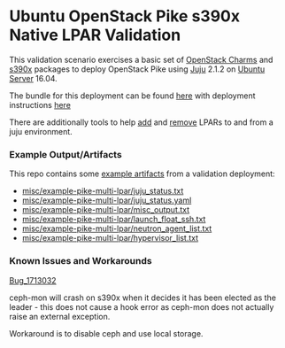 # Ubuntu OpenStack Pike s390x Native LPAR Validation

This validation scenario exercises a basic set of [OpenStack Charms](https://jujucharms.com/u/openstack-charmers)
and [s390x](https://wiki.ubuntu.com/S390X) packages to deploy
OpenStack Pike using [Juju](https://jujucharms.com) 2.1.2 on [Ubuntu Server](https://www.ubuntu.com/server)
16.04.

The bundle for this deployment can be found [here](bundles/lpar/xenial-pike-stable.yaml) with deployment instructions [here](README-lpar.md)

There are additionally tools to help [add](tools/1-deploy/add-lpars.sh) and [remove](tools/5-teardown/remove-lpars.sh) LPARs to and from a juju environment.

### Example Output/Artifacts
This repo contains some [example artifacts](misc/example-pike-multi-lpar) from a validation deployment:

 - [misc/example-pike-multi-lpar/juju_status.txt](misc/example-pike-multi-lpar/juju_status.txt)
 - [misc/example-pike-multi-lpar/juju_status.yaml](misc/example-pike-multi-lpar/juju_status.yaml)
 - [misc/example-pike-multi-lpar/misc_output.txt](misc/example-pike-multi-lpar/misc_output.txt)
 - [misc/example-pike-multi-lpar/launch_float_ssh.txt](misc/example-pike-multi-lpar/launch_float_ssh.txt)
 - [misc/example-pike-multi-lpar/neutron_agent_list.txt](misc/example-pike-multi-lpar/neutron_agent_list.txt)
 - [misc/example-pike-multi-lpar/hypervisor_list.txt](misc/example-pike-multi-lpar/hypervisor_list.txt)

### Known Issues and Workarounds

[Bug_1713032](https://bugs.launchpad.net/ubuntu/+source/ceph/+bug/1713032)

ceph-mon will crash on s390x when it decides it has been elected as the leader - this does not cause a hook error
as ceph-mon does not actually raise an external exception.

Workaround is to disable ceph and use local storage.
